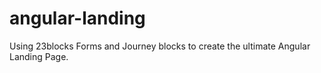 # angular-landing
Using 23blocks Forms and Journey blocks to create the ultimate Angular Landing Page. 
